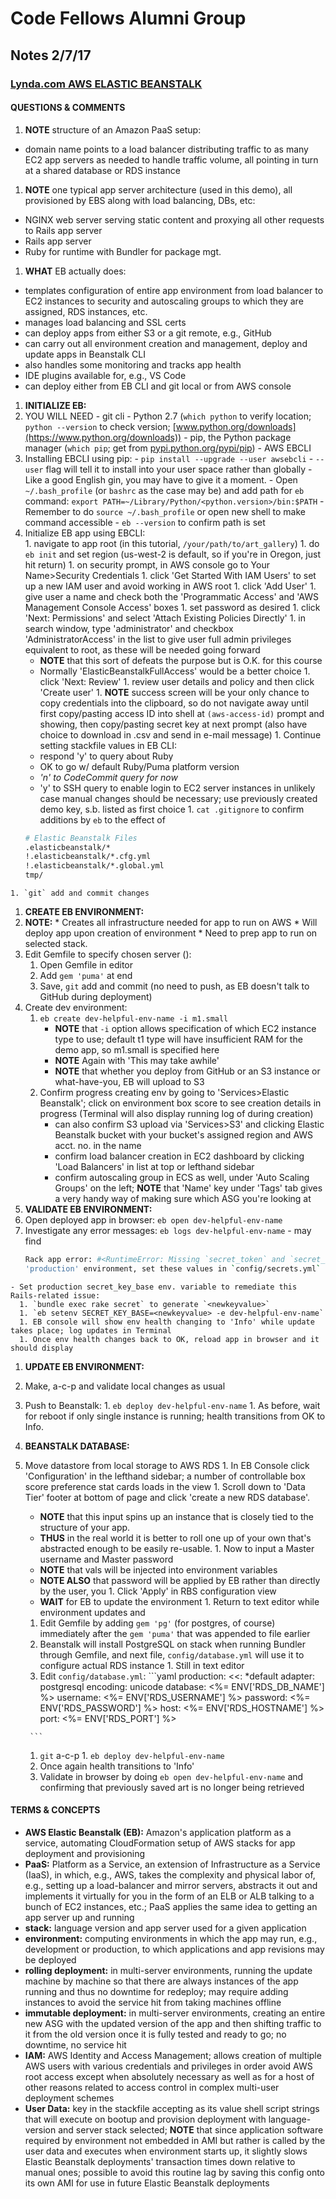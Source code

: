 # Code Fellows Alumni Group
## Notes 2/7/17

### [Lynda.com AWS ELASTIC BEANSTALK](https://www.lynda.com/Amazon-Web-Services-tutorials/Understand-Elastic-Beanstalk/502654/566935-4.html?srchtrk=index%3a5%0alinktypeid%3a2%0aq%3aaws%0apage%3a1%0as%3arelevance%0asa%3atrue%0aproducttypeid%3a2)

#### QUESTIONS & COMMENTS
1. **NOTE** structure of an Amazon PaaS setup:
  - domain name points to a load balancer distributing traffic to as many EC2 app servers as needed to handle traffic volume, all pointing in turn at a shared database or RDS instance
1. **NOTE** one typical app server architecture (used in this demo), all provisioned by EBS along with load balancing, DBs, etc:
  - NGINX web server serving static content and proxying all other requests to Rails app server 
  - Rails app server
  - Ruby for runtime with Bundler for package mgt.
1. **WHAT** EB actually does:
  - templates configuration of entire app environment from load balancer to EC2 instances to security and autoscaling groups to which they are assigned, RDS instances, etc.
  - manages load balancing and SSL certs
  - can deploy apps from either S3 or a git remote, e.g., GitHub
  - can carry out all environment creation and management, deploy and update apps in Beanstalk CLI
  - also handles some monitoring and tracks app health
  - IDE plugins available for, e.g., VS Code
  - can deploy either from EB CLI and git local or from AWS console
1. **INITIALIZE EB:**
  1. YOU WILL NEED 
    - git cli 
    - Python 2.7 (`which python` to verify location; `python --version` to check version; [www.python.org/downloads](https://www.python.org/downloads))
    - pip, the Python package manager (`which pip`; get from [pypi.python.org/pypi/pip](https:pypi.python.org/pypi/pip))
    - AWS EBCLI
  1. Installing EBCLI using pip:
    - `pip install --upgrade --user awsebcli` 
    - `--user` flag will tell it to install into your user space rather than globally 
    - Like a good English gin, you may have to give it a moment.
    - Open `~/.bash_profile` (or `bashrc` as the case may be) and add path for `eb` command:
      `export PATH=~/Library/Python/<python.version>/bin:$PATH`
    - Remember to do `source ~/.bash_profile` or open new shell to make command accessible
    - `eb --version` to confirm path is set
  1. Initialize EB app using EBCLI:  
    1. navigate to app root (in this tutorial, `/your/path/to/art_gallery`) 
    1. do `eb init` and set region (us-west-2 is default, so if you're in Oregon, just hit return)
    1. on security prompt, in AWS console go to Your Name>Security Credentials
    1. click 'Get Started With IAM Users' to set up a new IAM user and avoid working in AWS root
    1. click 'Add User'
    1. give user a name and check both the 'Programmatic Access' and 'AWS Management Console Access' boxes
    1. set password as desired
    1. click 'Next:  Permissions' and select 'Attach Existing Policies Directly'
    1. in search window, type 'administrator' and checkbox 'AdministratorAccess' in the list to give user full admin privileges equivalent to root, as these will be needed going forward
        - **NOTE** that this sort of defeats the purpose but is O.K. for this course
        - Normally 'ElasticBeanstalkFullAccess' would be a better choice
    1. click 'Next: Review'
    1. review user details and policy and then click 'Create user'
    1. **NOTE** success screen will be your only chance to copy credentials into the clipboard, so do not navigate away until first copy/pasting access ID into shell at `(aws-access-id)` prompt and showing, then copy/pasting secret key at next prompt (also have choice to download in .csv and send in e-mail message)
    1. Continue setting stackfile values in EB CLI: 
        - respond 'y' to query about Ruby
        - OK to go w/ default Ruby/Puma platform version
        - *'n' to CodeCommit query for now*
        - 'y' to SSH query to enable login to EC2 server instances in unlikely case manual changes should be necessary; use previously created demo key, s.b. listed as first choice
    1. `cat .gitignore` to confirm additions by `eb` to the effect of  
        ```bash
        # Elastic Beanstalk Files
        .elasticbeanstalk/*
        !.elasticbeanstalk/*.cfg.yml
        !.elasticbeanstalk/*.global.yml
        tmp/
        ```
    1. `git` add and commit changes
1. **CREATE EB ENVIRONMENT:**
  1. **NOTE:**
    * Creates all infrastructure needed for app to run on AWS
    * Will deploy app upon creation of environment 
    * Need to prep app to run on selected stack.  
  1. Edit Gemfile to specify chosen server ():
      1. Open Gemfile in editor
      1. Add `gem 'puma'` at end
      1. Save, `git` add and commit (no need to push, as EB doesn't talk to GitHub during deployment)
  1. Create dev environment:
      1. `eb create dev-helpful-env-name -i m1.small`
          * **NOTE** that `-i` option allows specification of which EC2 instance type to use; default t1 type will have insufficient RAM for the demo app, so m1.small is specified here
          * **NOTE** Again with 'This may take awhile'
          * **NOTE** that whether you deploy from GitHub or an S3 instance or what-have-you, EB will upload to S3
      1. Confirm progress creating env by going to 'Services>Elastic Beanstalk'; click on environment box score to see creation details in progress (Terminal will also display running log of during creation)
          - can also confirm S3 upload via 'Services>S3' and clicking Elastic Beanstalk bucket with your bucket's assigned region and AWS acct. no. in the name
          - confirm load balancer creation in EC2 dashboard by clicking 'Load Balancers' in list at top or lefthand sidebar
          - confirm autoscaling group in ECS as well, under 'Auto Scaling Groups' on the left; **NOTE** that 'Name' key under 'Tags' tab gives a very handy way of making sure which ASG you're looking at 
1. **VALIDATE EB ENVIRONMENT:**
  1. Open deployed app in browser:  `eb open dev-helpful-env-name`
  1. Investigate any error messages: `eb logs dev-helpful-env-name`
    - may find 
      ```bash
      Rack app error: #<RuntimeError: Missing `secret_token` and `secret_key_base` for
      'production' environment, set these values in `config/secrets.yml`
      ```
    - Set production secret_key_base env. variable to remediate this Rails-related issue:
      1. `bundle exec rake secret` to generate `<newkeyvalue>`
      1. `eb setenv SECRET_KEY_BASE=<newkeyvalue> -e dev-helpful-env-name`
      1. EB console will show env health changing to 'Info' while update takes place; log updates in Terminal 
      1. Once env health changes back to OK, reload app in browser and it should display  
1. **UPDATE EB ENVIRONMENT:**
  1. Make, a-c-p and validate local changes as usual
  1. Push to Beanstalk:
    1. `eb deploy dev-helpful-env-name`
    1. As before, wait for reboot if only single instance is running; health transitions from OK to Info.
1. **BEANSTALK DATABASE:**
  1. Move datastore from local storage to AWS RDS
    1. In EB Console click 'Configuration' in the lefthand sidebar; a number of controllable box score preference stat cards loads in the view 
    1. Scroll down to 'Data Tier' footer at bottom of page and click 'create a new RDS database'.
        - **NOTE** that this input spins up an instance that is closely tied to the structure of your app.
        - **THUS** in the real world it is better to roll one up of your own that's abstracted enough to be easily re-usable.
    1. Now to input a Master username and Master password 
        - **NOTE** that vals will be injected into environment variables
        - **NOTE ALSO** that password will be applied by EB rather than directly by the user, you 
    1. Click 'Apply' in RBS configuration view
        - **WAIT** for EB to update the environment 
    1. Return to text editor while environment updates and 
        1. Edit Gemfile by adding `gem 'pg'` (for postgres, of course) immediately after the `gem 'puma'` that was appended to file earlier
        1. Beanstalk will install PostgreSQL on stack when running Bundler through Gemfile, and next file, `config/database.yml` will use it to configure actual RDS instance 
    1. Still in text editor 
        1. Edit `config/database.yml`: 
          ```yaml
          production:
            <<: *default
            adapter: postgresql
            encoding: unicode
            database: <%= ENV['RDS_DB_NAME'] %>
            username: <%= ENV['RDS_USERNAME'] %>
            password: <%= ENV['RDS_PASSWORD'] %>
            host: <%= ENV['RDS_HOSTNAME'] %>
            port: <%= ENV['RDS_PORT'] %>
          
          ```
        1. `git` a-c-p
    1. `eb deploy dev-helpful-env-name`
      1. Once again health transitions to 'Info'
      1. Validate in browser by doing `eb open dev-helpful-env-name` and confirming that previously saved art is no longer being retrieved

#### TERMS & CONCEPTS
  * **AWS Elastic Beanstalk (EB):**  Amazon's application platform as a service, automating CloudFormation setup of AWS stacks for app deployment and provisioning
  * **PaaS:**  Platform as a Service, an extension of Infrastructure as a Service (IaaS), in which, e.g., AWS, takes the complexity and physical labor of, e.g., setting up a load-balancer and mirror servers, abstracts it out and implements it virtually for you in the form of an ELB or ALB talking to a bunch of EC2 instances, etc.; PaaS applies the same idea to getting an app server up and running
  * **stack:**  language version and app server used for a given application
  * **environment:** computing environments in which the app may run, e.g., development or production, to which applications and app revisions may be deployed
  * **rolling deployment:** in multi-server environments, running the update machine by machine so that there are always instances of the app running and thus no downtime for redeploy; may require adding instances to avoid the service hit from taking machines offline
  * **immutable deployment:** in multi-server environments, creating an entire new ASG with the updated version of the app and then shifting traffic to it from the old version once it is fully tested and ready to go; no downtime, no service hit
  * **IAM:** AWS Identity and Access Management; allows creation of multiple AWS users with various credentials and privileges in order avoid AWS root access except when absolutely necessary as well as for a host of other reasons related to access control in complex multi-user deployment schemes
  * **User Data:** key in the stackfile accepting as its value shell script strings that will execute on bootup and provision deployment with language-version and server stack selected; **NOTE** that since application software required by environment not embedded in AMI but rather is called by the user data and executes when environment starts up, it slightly slows Elastic Beanstalk deployments' transaction times down relative to manual ones; possible to avoid this routine lag by saving this config onto its own AMI for use in future Elastic Beanstalk deployments


